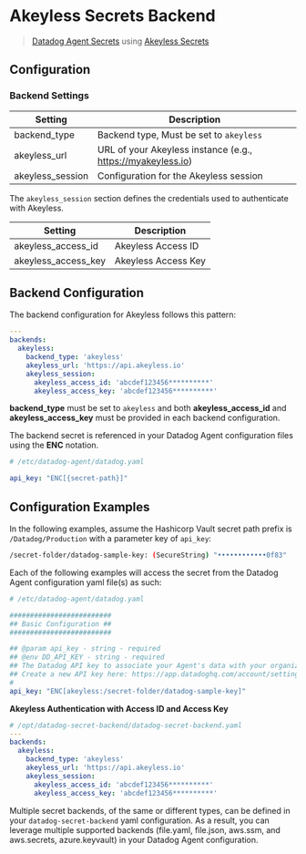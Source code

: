 # Akeyless Secrets Backend

> [Datadog Agent Secrets](https://docs.datadoghq.com/agent/guide/secrets-management/?tab=linux) using [Akeyless Secrets](https://docs.akeyless.io/docs/static-secrets)

## Configuration

### Backend Settings

| Setting | Description                                  |
| --- |----------------------------------------------|
| backend_type | Backend type, Must be set to `akeyless`             |
| akeyless_url | URL of your Akeyless instance (e.g., https://myakeyless.io) |
|akeyless_session | 	Configuration for the Akeyless session                     |

The `akeyless_session` section defines the credentials used to authenticate with Akeyless.

| Setting | Description |
| --- | --- |
| akeyless_access_id | Akeyless Access ID |
| akeyless_access_key | Akeyless Access Key |

## Backend Configuration

The backend configuration for Akeyless follows this pattern:

```yaml
---
backends:
  akeyless:
    backend_type: 'akeyless'
    akeyless_url: 'https://api.akeyless.io'
    akeyless_session:
      akeyless_access_id: 'abcdef123456**********'
      akeyless_access_key: 'abcdef123456**********'
```

**backend_type** must be set to `akeyless` and both **akeyless_access_id** and **akeyless_access_key** must be provided in each backend configuration.

The backend secret is referenced in your Datadog Agent configuration files using the **ENC** notation.

```yaml
# /etc/datadog-agent/datadog.yaml

api_key: "ENC[{secret-path}]"

```

## Configuration Examples

In the following examples, assume the Hashicorp Vault secret path prefix is `/Datadog/Production` with a parameter key of `api_key`:

```sh
/secret-folder/datadog-sample-key: (SecureString) "••••••••••••0f83"
```

Each of the following examples will access the secret from the Datadog Agent configuration yaml file(s) as such:

```yaml
# /etc/datadog-agent/datadog.yaml

#########################
## Basic Configuration ##
#########################

## @param api_key - string - required
## @env DD_API_KEY - string - required
## The Datadog API key to associate your Agent's data with your organization.
## Create a new API key here: https://app.datadoghq.com/account/settings
#
api_key: "ENC[akeyless:/secret-folder/datadog-sample-key]" 
```

**Akeyless Authentication with Access ID and Access Key**


```yaml
# /opt/datadog-secret-backend/datadog-secret-backend.yaml
---
backends:
  akeyless:
    backend_type: 'akeyless'
    akeyless_url: 'https://api.akeyless.io'
    akeyless_session:
      akeyless_access_id: 'abcdef123456**********'
      akeyless_access_key: 'abcdef123456**********'
```

Multiple secret backends, of the same or different types, can be defined in your `datadog-secret-backend` yaml configuration. As a result, you can leverage multiple supported backends (file.yaml, file.json, aws.ssm, and aws.secrets, azure.keyvault) in your Datadog Agent configuration.
